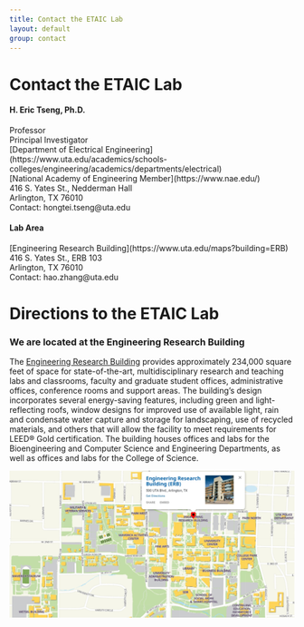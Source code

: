 ```yaml
---
title: Contact the ETAIC Lab
layout: default
group: contact
---
```


# Contact the ETAIC Lab


<div class="row">

<div class="col-md-4">

  <h4>H. Eric Tseng, Ph.D.</h4>
  Professor<br>
  Principal Investigator<br>
  [Department of Electrical Engineering](https://www.uta.edu/academics/schools-colleges/engineering/academics/departments/electrical)<br>
  [National Academy of Engineering Member](https://www.nae.edu/)<br>
  416 S. Yates St., Nedderman Hall<br>
  Arlington, TX 76010<br>
  Contact: hongtei.tseng@uta.edu <br>

</div>

<div class="col-md-4">

  <h4>Lab Area </h4>
  [Engineering Research Building](https://www.uta.edu/maps?building=ERB)<br>
  416 S. Yates St., ERB 103<br>
  Arlington, TX 76010<br>
  Contact: hao.zhang@uta.edu<br>

</div>

<div class="col-md-4">


</div>

</div>


# Directions to the ETAIC Lab
### We are located at the Engineering Research Building
The [Engineering Research Building](https://www.uta.edu/maps?building=ERB) provides approximately 234,000 square feet of space for state-of-the-art, multidisciplinary research and teaching labs and classrooms, faculty and graduate student offices, administrative offices, conference rooms and support areas. The building’s design incorporates several energy-saving features, including green and light-reflecting roofs, window designs for improved use of available light, rain and condensate water capture and storage for landscaping, use of recycled materials, and others that will allow the facility to meet requirements for LEED® Gold certification. The building houses offices and labs for the Bioengineering and Computer Science and Engineering Departments, as well as offices and labs for the College of Science.

<img class="img-fluid" src="/static/img/map_to_ERB.png" alt="Map of Mission Bay">
